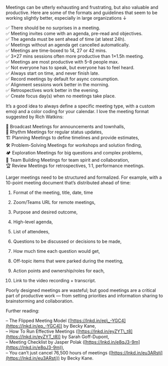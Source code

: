 Meetings can be utterly exhausting and frustrating, but also valuable and productive. Here are some of the formats and guidelines that seem to be working slightly better, especially in large organizations ↓

✅ There should be no surprises in a meeting.  
✅ Meeting invites come with an agenda, pre-read and objectives.  
✅ The agenda must be sent ahead of time (at latest 24h).  
✅ Meetings without an agenda get cancelled automatically.  
✅ Meetings are time-boxed to 14, 27 or 42 mins.  
✅ 3×27 mins sessions often more productive than 1×1.5h meeting.  
✅ Meetings are most productive with 5–8 people max.  
✅ Not everyone has to speak, but everyone has to feel heard.  
✅ Always start on time, and never finish late.  
✅ Record meetings by default for async consumption.  
✅ Alignment sessions work better in the morning.  
✅ Retrospectives work better in the evening.  
✅ Create focus day(s) when no meetings take place.

It’s a good idea to always define a specific meeting type, with a custom emoji and a color coding for your calendar. I love the meeting format suggested by Rich Watkins:

📣 Broadcast Meetings for announcements and townhalls,  
🥁 Rhythm Meetings for regular status updates,  
🏗️ Planning Meetings to define timelines and provide estimates,  
🛠 Problem-Solving Meetings for workshops and solution finding,  
🏕️ Exploration Meetings for big questions and complex problems,  
💚 Team Building Meetings for team spirit and collaboration,  
🏆 Review Meetings for retrospectives, 1:1, performance meetings.

Larger meetings need to be structured and formalized. For example, with a 10-point meeting document that’s distributed ahead of time:

1. Format of the meeting, title, date, time

2. Zoom/Teams URL for remote meetings,

3. Purpose and desired outcome,

4. High-level agenda,

5. List of attendees,

6. Questions to be discussed or decisions to be made,

7. How much time each question would get,

8. Off-topic items that were parked during the meeting,

9. Action points and ownership/roles for each,

10. Link to the video recording \+ transcript.

Poorly designed meetings are wasteful; but good meetings are a critical part of productive work — from setting priorities and information sharing to brainstorming and collaboration.

Further reading:

– The Flipped Meeting Model ([https://lnkd.in/ep\_-YGC4](https://lnkd.in/ep_-YGC4)) by Becky Kane,  
– How To Run Effective Meetings ([https://lnkd.in/eyZYT\_t8](https://lnkd.in/eyZYT_t8)) by Sarah Goff-Dupont,  
– Meeting Checklist by Jasper Polak ([https://lnkd.in/e8qJ3-9m](https://lnkd.in/e8qJ3-9m)),  
– You can’t just cancel 76,500 hours of meetings ([https://lnkd.in/eu3ARstj](https://lnkd.in/eu3ARstj)) by Becky Kane.